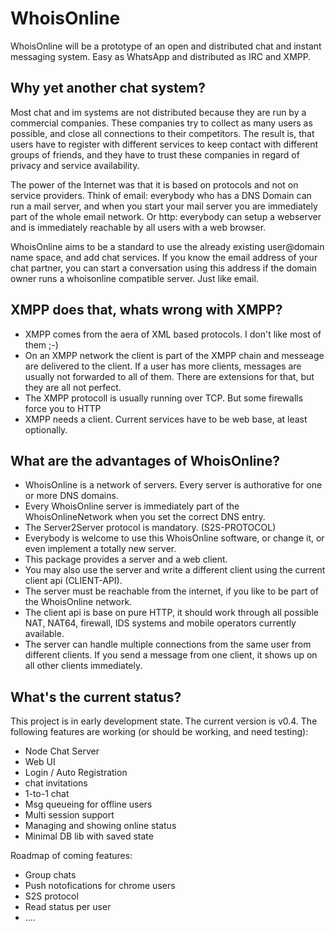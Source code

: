 
WhoisOnline
===========

WhoisOnline will be a prototype of an open and distributed 
chat and instant messaging system.  Easy as WhatsApp and 
distributed as IRC and XMPP.

Why yet another chat system?
----------------------------

Most chat and im systems are not distributed because 
they are run by a commercial companies. These companies
try to collect as many users as possible, and close all
connections to their competitors. The result is, that 
users have to register with different services to keep
contact with different groups of friends, and they have 
to trust these companies in regard of privacy and service
availability.

The power of the Internet was that it is based on protocols
and not on service providers. Think of email: everybody who
has a DNS Domain can run a mail server, and when you start your
mail server you are immediately part of the whole email 
network. Or http: everybody can setup a webserver and is
immediately reachable by all users with a web browser.

WhoisOnline aims to be a standard to use the already existing
user@domain name space, and add chat services. If you know 
the email address of your chat partner, you can start a conversation
using this address if the domain owner runs a whoisonline 
compatible server. Just like email.

XMPP does that, whats wrong with XMPP?
--------------------------------------

 - XMPP comes from the aera of XML based protocols. I don't like most of them ;-)
 - On an XMPP network the client is part of the XMPP chain
   and messeage are delivered to the client. If a user has more clients,
   messages are usually not forwarded to all of them. There are
   extensions for that, but they are all not perfect.
 - The XMPP protocoll is usually running over TCP. But some firewalls
   force you to HTTP
 - XMPP needs a client. Current services have to be web base, at least optionally.

What are the advantages of WhoisOnline?
---------------------------------------

 - WhoisOnline is a network of servers. Every server is authorative for one
   or more DNS domains. 
 - Every WhoisOnline server is immediately part of the WhoisOnlineNetwork
   when you set the correct DNS entry.
 - The Server2Server protocol is mandatory. (S2S-PROTOCOL)
 - Everybody is welcome to use this WhoisOnline software, or change it, or
   even implement a totally new server.
 - This package provides a server and a web client.
 - You may also use the server and write a different client using the current
   client api (CLIENT-API).
 - The server must be reachable from the internet, if you like to be part
   of the WhoisOnline network.
 - The client api is base on pure HTTP, it should work through all
   possible NAT, NAT64, firewall, IDS systems and mobile operators currently 
   available.
 - The server can handle multiple connections from the same user from different
   clients. If you send a message from one client, it shows up on all other
   clients immediately.

What's the current status?
--------------------------

This project is in early development state. The current
version is v0.4. The following features are working (or should
be working, and need testing):

 - Node Chat Server
 - Web UI
 - Login / Auto Registration
 - chat invitations
 - 1-to-1 chat 
 - Msg queueing for offline users
 - Multi session support 
 - Managing and showing online status
 - Minimal DB lib with saved state

Roadmap of coming features:

 - Group chats
 - Push notofications for chrome users
 - S2S protocol
 - Read status per user
 - ....


